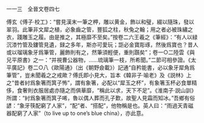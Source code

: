 一一三　全晉文卷四七

傅玄《傅子·校工》：“嘗見漢末一筆之柙，雕以黄金，飾以和璧，綴以隨珠，發以翠羽。此筆非文犀之植，必象齒之管，豐狐之柱，秋兔之翰；用之者必被珠繡之衣，踐雕玉之履。由是推之，其極靡不至矣。”按卷二六王羲之《筆經》：“有人以緑沉漆竹管及鏤管見遺，録之多年，斯亦可愛玩；詎必金寶彫琢，然後爲寶也？昔人或以瑠璃象牙爲筆管，麗飾則有之，然筆須輕便，重則躓矣”；卷一○二陸雲《與兄平原書》之一：“并視曹公器物，……琉璃筆一枝，所希聞。”二節可相參證。《太平廣記》卷二○八《歐陽通》（出《朝野僉載》）記通“自矜能書，必以象牙犀角爲筆管”，豈未聞羲之之戒歟？傅氏即小見大，旨本《韓非子·喻老》及《説林》上之“昔者紂爲象箸而箕子怖”，謂有象箸，必配以“犀玉之杯”，有象箸玉杯必食單精侈，食奢則衣服居處亦隨之而俱華靡，“稱此以求，天下不足”。《淮南子·説山訓》所謂：“紂爲象箸而箕子唏，魯以偶人葬而孔子歎，故聖人見霜而知冰。”吾鄉有俗諺：“象牙筷配窮了人家”，“配”者、“搭配”，他物稱是也。英人曰：“雨過天青磁器配窮了人家”（to live up to one’s blue china），亦此意。